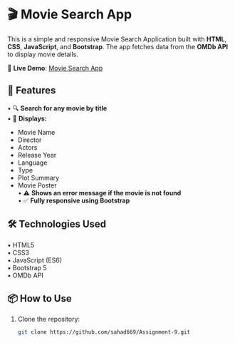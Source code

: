 # 🎬 Movie Search App

This is a simple and responsive Movie Search Application built with **HTML**, **CSS**, **JavaScript**, and **Bootstrap**. The app fetches data from the **OMDb API** to display movie details.

🔗 **Live Demo**: [Movie Search App](https://sahad669.github.io/Assignment-9/)

## 🚀 Features
•  🔍 **Search for any movie by title**  
•  📄 **Displays:**
   - Movie Name
   - Director
   - Actors
   - Release Year
   - Language
   - Type
   - Plot Summary
   - Movie Poster  
•  ⚠️ **Shows an error message if the movie is not found**  
•  ✅ **Fully responsive using Bootstrap**

## 🛠️ Technologies Used
•  HTML5  
•  CSS3  
•  JavaScript (ES6)  
•  Bootstrap 5  
•  OMDb API

## 📦 How to Use
1. Clone the repository:
   ```bash
   git clone https://github.com/sahad669/Assignment-9.git
